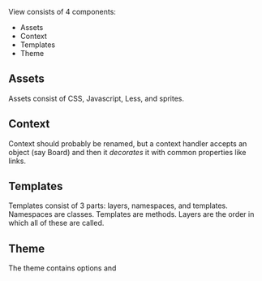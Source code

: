 View consists of 4 components:

* Assets
* Context
* Templates
* Theme


## Assets
Assets consist of CSS, Javascript, Less, and sprites.

## Context
Context should probably be renamed, but a context handler accepts an object (say Board) and then it *decorates* it
with common properties like links.

## Templates
Templates consist of 3 parts: layers, namespaces, and templates. Namespaces are classes. Templates are methods. Layers
are the order in which all of these are called.

## Theme
The theme contains options and 